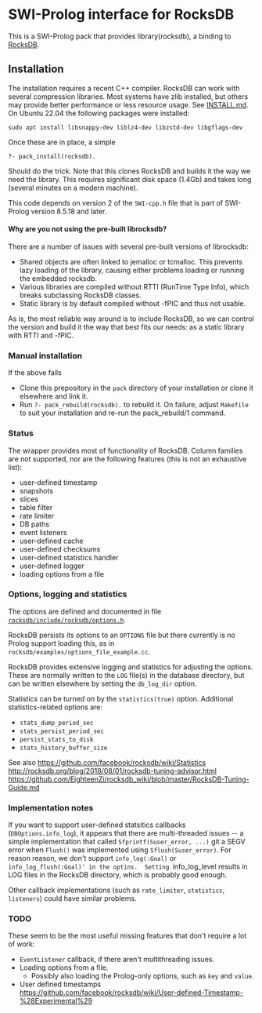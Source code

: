 # SWI-Prolog interface for RocksDB

This is a SWI-Prolog pack that   provides library(rocksdb), a binding to
[RocksDB](http://rocksdb.org/).

## Installation

The installation requires a recent C++   compiler. RocksDB can work with
several compression libraries. Most  systems   have  zlib installed, but
others may provide better  performance  or   less  resource  usage.  See
[INSTALL.md](https://github.com/facebook/rocksdb/blob/master/INSTALL.md).
On Ubuntu 22.04 the following packages were installed:

    sudo apt install libsnappy-dev liblz4-dev libzstd-dev libgflags-dev

Once these are in place, a simple

    ?- pack_install(rocksdb).

Should do the trick. Note that this clones RocksDB and builds it the way
we need the library. This requires   significant  disk space (1.4Gb) and
takes long (several minutes on a modern machine).

This code depends on version 2 of the `SWI-cpp.h` file that is part of
SWI-Prolog version 8.5.18 and later.

#### Why are you not using the pre-built librocksdb?

There are a  number  of  issues   with  several  pre-built  versions  of
librocksdb:

  - Shared objects are often linked to jemalloc or tcmalloc. This
    prevents lazy loading of the library, causing either problems
    loading or running the embedded rocksdb.
  - Various libraries are compiled without RTTI (RunTime Type Info),
    which breaks subclassing RocksDB classes.
  - Static library is by default compiled without -fPIC and thus not
    usable.

As is, the most reliable way around  is   to  include RocksDB, so we can
control the version and build it the way  that best fits our needs: as a
static library with RTTI and -fPIC.


### Manual installation

If the above fails

  - Clone this prepository in the `pack` directory of your installation
    or clone it elsewhere and link it.
  - Run `?- pack_rebuild(rocksdb).` to rebuild it.  On failure, adjust
    `Makefile` to suit your installation and re-run the pack_rebuild/1
    command.

### Status

The wrapper provides most of functionality of RocksDB.  Column
families are not supported, nor are the following features
(this is not an exhaustive list):
   - user-defined timestamp
   - snapshots
   - slices
   - table filter
   - rate limiter
   - DB paths
   - event listeners
   - user-defined cache
   - user-defined checksums
   - user-defined statistics handler
   - user-defined logger
   - loading options from a file

### Options, logging and statistics

The options are defined and documented in file
[`rocksdb/include/rocksdb/options.h`](https://github.com/facebook/rocksdb/blob/main/include/rocksdb/options.h).

RocksDB persists its options to an `OPTIONS` file but there currently
is no Prolog support loading this, as in
`rocksdb/examples/options_file_example.cc`.

RocksDB provides extensive logging and statistics for adjusting
the options. These are normally written to the `LOG` file(s) in
the database directory, but can be written elsewhere by setting
the `db_log_dir` option.

Statistics can be turned on by the `statistics(true)` option.
Additional statistics-related options are:
   - `stats_dump_period_sec`
   - `stats_persist_period_sec`
   - `persist_stats_to_disk`
   - `stats_history_buffer_size`

See also
https://github.com/facebook/rocksdb/wiki/Statistics
http://rocksdb.org/blog/2018/08/01/rocksdb-tuning-advisor.html
https://github.com/EighteenZi/rocksdb_wiki/blob/master/RocksDB-Tuning-Guide.md

### Implementation notes

If you want to support user-defined statsitics callbacks
(`DBOptions.info_log`), it appears that there are multi-threaded
issues -- a simple implementation that called `Sfprintf(Suser_error,
...)` git a SEGV error when `Flush()` was implemented using
`Sflush(Suser_error)`. For reason reason, we don't support
`info_log(:Goal)` or `info_log_flush(:Goal)' in the optins.  Setting
`info_log_level results in LOG files in the RocksDB directory, which
is probably good enough.

Other callback implementations (such as `rate_limiter`, `statistics`,
`listeners`) could have similar problems.

### TODO

These seem to be the most useful missing features that don't require a lot of work:
   - `EventListener` callback, if there aren't multithreading issues.
   - Loading options from a file.
     - Possibly also loading the Prolog-only options, such as `key` and `value`.
   - User defined timestamps https://github.com/facebook/rocksdb/wiki/User-defined-Timestamp-%28Experimental%29

